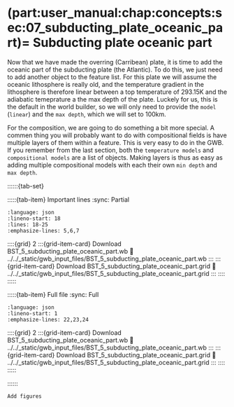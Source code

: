 (part:user_manual:chap:concepts:sec:07_subducting_plate_oceanic_part)=
Subducting plate oceanic part
========================

Now that we have made the overring (Carribean) plate, it is time to add the oceanic part of the subducting plate (the Atlantic). To do this, we just need to add another object to the feature list. For this plate we will assume the oceanic lithosphere is really old, and the temperature gradient in the lithosphere is therefore linear between a top temperature of 293.15K and the adiabatic temeprature a the max depth of the plate. Luckely for us, this is the default in the world builder, so we will only need to provide the `model` (`linear`) and the `max depth`, which we will set to 100km.

For the composition, we are going to do something a bit more special. A commen thing you will probably want to do with compositional fields is have multiple layers of them within a feature. This is very easy to do in the GWB. If you remember from the last section, both the `temperature models` and `compositional models` are a list of objects. Making layers is thus as easy as adding multiple compositional models with each their own `min depth` and `max depth`. 

::::::{tab-set}

:::::{tab-item} Important lines
:sync: Partial

```{literalinclude} ../../_static/gwb_input_files/BST_5_subducting_plate_oceanic_part.wb
:language: json
:lineno-start: 18
:lines: 18-25
:emphasize-lines: 5,6,7
```
::::{grid} 2
:::{grid-item-card}  Download BST_5_subducting_plate_oceanic_part.wb
:link: ../../_static/gwb_input_files/BST_5_subducting_plate_oceanic_part.wb
:::
:::{grid-item-card}  Download BST_5_subducting_plate_oceanic_part.grid
:link: ../../_static/gwb_input_files/BST_5_subducting_plate_oceanic_part.grid
:::
::::
:::::

:::::{tab-item} Full file
:sync: Full


```{literalinclude} ../../_static/gwb_input_files/BST_5_subducting_plate_oceanic_part.wb
:language: json
:lineno-start: 1
:emphasize-lines: 22,23,24
```

::::{grid} 2
:::{grid-item-card}  Download BST_5_subducting_plate_oceanic_part.wb
:link: ../../_static/gwb_input_files/BST_5_subducting_plate_oceanic_part.wb
:::
:::{grid-item-card}  Download BST_5_subducting_plate_oceanic_part.grid
:link: ../../_static/gwb_input_files/BST_5_subducting_plate_oceanic_part.grid
:::
::::
:::::

::::::


```{todo}
Add figures
```